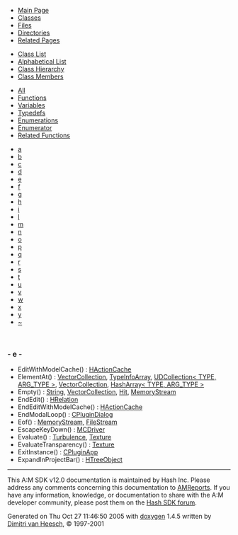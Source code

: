 <div class="tabs">

- [Main Page](index.md)
- <span id="current">[Classes](annotated.md)</span>
- [Files](files.md)
- [Directories](dirs.md)
- [Related Pages](pages.md)

</div>

<div class="tabs">

- [Class List](annotated.md)
- [Alphabetical List](classes.md)
- [Class Hierarchy](hierarchy.md)
- <span id="current">[Class Members](functions.md)</span>

</div>

<div class="tabs">

- [All](functions.md)
- <span id="current">[Functions](functions_func.md)</span>
- [Variables](functions_vars.md)
- [Typedefs](functions_type.md)
- [Enumerations](functions_enum.md)
- [Enumerator](functions_eval.md)
- [Related Functions](functions_rela.md)

</div>

<div class="tabs">

- [a](functions_func.md#index_a)
- [b](functions_func_0x62.md#index_b)
- [c](functions_func_0x63.md#index_c)
- [d](functions_func_0x64.md#index_d)
- <span id="current">[e](functions_func_0x65.md#index_e)</span>
- [f](functions_func_0x66.md#index_f)
- [g](functions_func_0x67.md#index_g)
- [h](functions_func_0x68.md#index_h)
- [i](functions_func_0x69.md#index_i)
- [l](functions_func_0x6c.md#index_l)
- [m](functions_func_0x6d.md#index_m)
- [n](functions_func_0x6e.md#index_n)
- [o](functions_func_0x6f.md#index_o)
- [p](functions_func_0x70.md#index_p)
- [q](functions_func_0x71.md#index_q)
- [r](functions_func_0x72.md#index_r)
- [s](functions_func_0x73.md#index_s)
- [t](functions_func_0x74.md#index_t)
- [u](functions_func_0x75.md#index_u)
- [v](functions_func_0x76.md#index_v)
- [w](functions_func_0x77.md#index_w)
- [x](functions_func_0x78.md#index_x)
- [y](functions_func_0x79.md#index_y)
- [~](functions_func_0x7e.md#index_~)

</div>

 

### <span id="index_e" class="anchor">- e -</span>

- EditWithModelCache() : <a href="classHActionCache.md#43edf488b018927250463f3e49e385df" class="el">HActionCache</a>
- ElementAt() : <a href="classVectorCollection.md#83feaa64c8e9087b27f2fe9f31eb6b18" class="el">VectorCollection</a>, <a href="classTypeInfoArray.md#9ab6fb60dd59b31cc7d2be8446343fa2" class="el">TypeInfoArray</a>, <a href="classUDCollection.md#83feaa64c8e9087b27f2fe9f31eb6b18" class="el">UDCollection&lt; TYPE, ARG_TYPE &gt;</a>, <a href="classVectorCollection.md#83feaa64c8e9087b27f2fe9f31eb6b18" class="el">VectorCollection</a>, <a href="classHashArray.md#83feaa64c8e9087b27f2fe9f31eb6b18" class="el">HashArray&lt; TYPE, ARG_TYPE &gt;</a>
- Empty() : <a href="classString.md#ae22276c7490efee40cd72529c7a83b3" class="el">String</a>, <a href="classVectorCollection.md#ae22276c7490efee40cd72529c7a83b3" class="el">VectorCollection</a>, <a href="classHit.md#ae22276c7490efee40cd72529c7a83b3" class="el">Hit</a>, <a href="classMemoryStream.md#ae22276c7490efee40cd72529c7a83b3" class="el">MemoryStream</a>
- EndEdit() : <a href="classHRelation.md#eb8cb0d3c58cab31f5b75f4a1ab21e38" class="el">HRelation</a>
- EndEditWithModelCache() : <a href="classHActionCache.md#b7896e62ee96a21518068aee6c01d79f" class="el">HActionCache</a>
- EndModalLoop() : <a href="classCPluginDialog.md#a30d2cf4fcfd700e2a05b04e87a7e31a" class="el">CPluginDialog</a>
- Eof() : <a href="classMemoryStream.md#bc97709a8940b98bdc86badffdb5e9da" class="el">MemoryStream</a>, <a href="classFileStream.md#bc97709a8940b98bdc86badffdb5e9da" class="el">FileStream</a>
- EscapeKeyDown() : <a href="classMCDriver.md#7c937e8de6cd6b41e35091652fa2e293" class="el">MCDriver</a>
- Evaluate() : <a href="classTurbulence.md#33e0b1b8621ec874946cdb2f561832fd" class="el">Turbulence</a>, <a href="classTexture.md#d184cb8013a0047c62951e5889b14cac" class="el">Texture</a>
- EvaluateTransparency() : <a href="classTexture.md#f20fde302c72ec98fec2db094ae975e1" class="el">Texture</a>
- ExitInstance() : <a href="classCPluginApp.md#63647ffa9ad12da716885319b38ac2b4" class="el">CPluginApp</a>
- ExpandInProjectBar() : <a href="classHTreeObject.md#b185755bbb59d784cfb72664b3e478a7" class="el">HTreeObject</a>

------------------------------------------------------------------------

<span class="small">This A:M SDK v12.0 documentation is maintained by Hash Inc. Please address any comments concerning this documentation to [AMReports](http://www.hash.com/reports). If you have any information, knowledge, or documentation to share with the A:M developer community, please post them on the [Hash SDK forum](http://www.hash.com/forums/index.php?showforum=11).</span>

Generated on Thu Oct 27 11:46:50 2005 with [<span class="image placeholder" original-image-src="doxygen.png" original-image-title="" height="45" width="100" align="middle" border="0">doxygen</span>](http://www.doxygen.org/index.html) 1.4.5 written by [Dimitri van Heesch](mailto:dimitri@stack.nl), © 1997-2001
